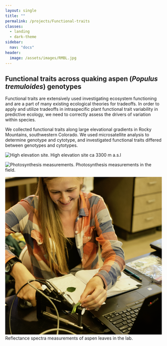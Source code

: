 ```yaml
---
layout: single
title: ""
permalink: /projects/Functional-traits
classes:
  - landing
  - dark-theme
sidebar:
  nav: "docs"
header:
  image: /assets/images/RMBL.jpg
---
```


## Functional traits across quaking aspen (*Populus tremuloides*) genotypes

Functional traits are extensively used investigating ecosystem functioning and are a part of many existing ecological theories for tradeoffs. In order to apply and utilize tradeoffs in intraspecific plant functional trait variability in predictive ecology, we need to correctly assess the drivers of variation within species. 

We collected functional traits along large elevational gradients in Rocky Mountains, southwestern Colorado. We used microsatellite analysis to determine genotype and cytotype, and investigated functional traits differed between genotypes and cytotypes.

![High elevation site.](/assets/images/Avery.jpg) 
High elevation site ca 3300 m a.s.l

![Photosynthesis measurements.](/assets/images/ps4.jpg)
Photosynthesis measurements in the field.

![Reflectance spectra measurements.](/assets/images/spectra.png)
Reflectance spectra measurements of aspen leaves in the lab.

